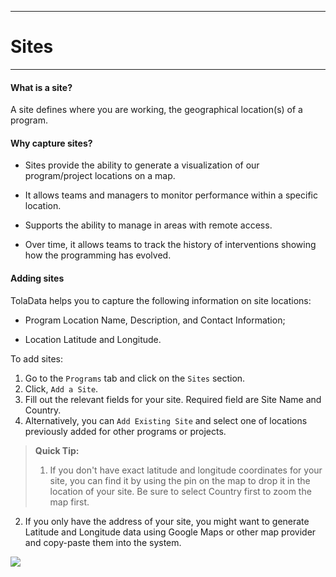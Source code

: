 ****
# Sites
---

#### What is a site?

A site defines where you are working, the geographical location(s) of a program.

#### Why capture sites?

* Sites provide the ability to generate a visualization of our program/project locations on a map.

* It allows teams and managers to monitor performance within a specific location.

* Supports the ability to manage in areas with remote access.

* Over time, it allows teams to track the history of interventions showing how the programming has evolved.

#### Adding sites

TolaData helps you to capture the following information on site locations:

* Program Location Name, Description, and Contact Information;

* Location Latitude and Longitude.

To add sites:

1. Go to the `Programs` tab and click on the `Sites` section.
2. Click, `Add a Site`.
3. Fill out the relevant fields for your site. Required field are Site Name and Country.
4. Alternatively, you can `Add Existing Site` and select one of locations previously added for other programs or projects.

> **Quick Tip:**   
> 1. If you don't have exact latitude and longitude coordinates for your site, you can find it by using the pin on the map to drop it in the location of your site. Be sure to select Country first to zoom the map first.
2. If you only have the address of your site, you might want to generate Latitude and Longitude data using Google Maps or other map provider and copy-paste them into the system.

![](/assets_en/add_sites.PNG)



